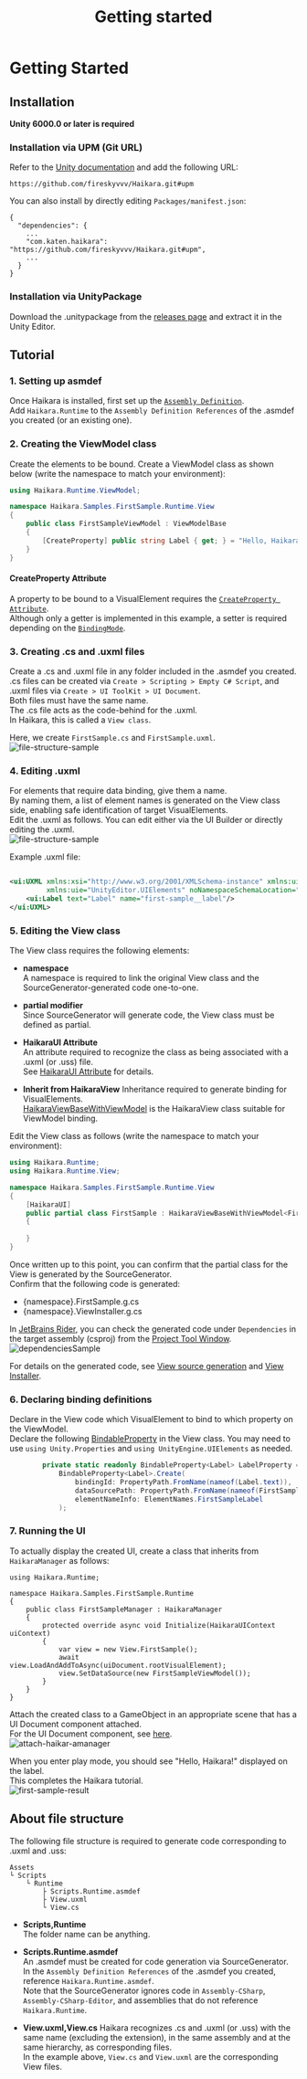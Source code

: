 ﻿---
title: Getting started
---

# Getting Started

## Installation

**Unity 6000.0 or later is required**

### Installation via UPM (Git URL)

Refer to the [Unity documentation](https://docs.unity3d.com/6000.0/Documentation/Manual/upm-ui-giturl.html) and add the
following URL:

```
https://github.com/fireskyvvv/Haikara.git#upm
```

You can also install by directly editing `Packages/manifest.json`:

```
{
  "dependencies": {
    ...
    "com.katen.haikara": "https://github.com/fireskyvvv/Haikara.git#upm",
    ...
  }
}
```

### Installation via UnityPackage

Download the .unitypackage from the [releases page](https://github.com/fireskyvvv/Haikara/releases) and extract it in
the Unity Editor.

## Tutorial

### 1. Setting up asmdef

Once Haikara is installed, first set up the [
`Assembly Definition`](https://docs.unity3d.com/Manual/assembly-definition-files.html).  
Add `Haikara.Runtime` to the `Assembly Definition References` of the .asmdef you created (or an existing one).

### 2. Creating the ViewModel class

Create the elements to be bound.
Create a ViewModel class as shown below (write the namespace to match your environment):

```csharp
using Haikara.Runtime.ViewModel;

namespace Haikara.Samples.FirstSample.Runtime.View
{
    public class FirstSampleViewModel : ViewModelBase
    {
        [CreateProperty] public string Label { get; } = "Hello, Haikara!";        
    }
}
```

#### CreateProperty Attribute

A property to be bound to a VisualElement requires the 
[`CreateProperty Attribute`](https://docs.unity3d.com/ScriptReference/Unity.Properties.CreatePropertyAttribute.html).  
Although only a getter is implemented in this example, a setter is required depending on the 
[`BindingMode`](https://docs.unity3d.com/ScriptReference/UIElements.BindingMode.html).

### 3. Creating .cs and .uxml files

Create a .cs and .uxml file in any folder included in the .asmdef you created.  
.cs files can be created via `Create > Scripting > Empty C# Script`, and .uxml files via
`Create > UI ToolKit > UI Document`.  
Both files must have the same name.  
The .cs file acts as the code-behind for the .uxml.  
In Haikara, this is called a `View class`.

Here, we create `FirstSample.cs` and `FirstSample.uxml`.  
![file-structure-sample](/assets/guide/introduction/file-structure-sample.png)

### 4. Editing .uxml

For elements that require data binding, give them a name.  
By naming them, a list of element names is generated on the View class side, enabling safe identification of target
VisualElements.  
Edit the .uxml as follows. You can edit either via the UI Builder or directly editing the .uxml.  
![file-structure-sample](/assets/guide/introduction/ui-builder-sample.png)

Example .uxml file:

```xml

<ui:UXML xmlns:xsi="http://www.w3.org/2001/XMLSchema-instance" xmlns:ui="UnityEngine.UIElements"
         xmlns:uie="UnityEditor.UIElements" noNamespaceSchemaLocation="../../../../../UIElementsSchema/UIElements.xsd">
    <ui:Label text="Label" name="first-sample__label"/>
</ui:UXML>
```

### 5. Editing the View class

The View class requires the following elements:

- **namespace**  
  A namespace is required to link the original View class and the SourceGenerator-generated code one-to-one.

- **partial modifier**  
  Since SourceGenerator will generate code, the View class must be defined as partial.

- **HaikaraUI Attribute**  
  An attribute required to recognize the class as being associated with a .uxml (or .uss) file.  
  See [HaikaraUI Attribute](../source-generation/haikara-ui-attribute.md) for details.

- **Inherit from HaikaraView**
  Inheritance required to generate binding for VisualElements.  
  [HaikaraViewBaseWithViewModel](../view-classes/haikara-view-base-with-view-model.md) is the HaikaraView class suitable for ViewModel binding.

Edit the View class as follows (write the namespace to match your environment):

```csharp
using Haikara.Runtime;
using Haikara.Runtime.View;

namespace Haikara.Samples.FirstSample.Runtime.View
{
    [HaikaraUI]
    public partial class FirstSample : HaikaraViewBaseWithViewModel<FirstSampleViewModel>
    {
        
    }
}
```

Once written up to this point, you can confirm that the partial class for the View is generated by the
SourceGenerator.  
Confirm that the following code is generated:

- {namespace}.FirstSample.g.cs
- {namespace}.ViewInstaller.g.cs

In [JetBrains Rider](https://www.jetbrains.com/rider/), you can check the generated code under `Dependencies` in the
target assembly (csproj) from the [Project Tool Window](https://pleiades.io/help/rider/Project_Tool_Window.html).  
![dependenciesSample](/assets/guide/introduction/dependencies-sample.png)

For details on the generated code, see 
[View source generation](../source-generation/view-source-generation.md) and [View Installer](../source-generation/view-installer.md).

### 6. Declaring binding definitions

Declare in the View code which VisualElement to bind to which property on the ViewModel.  
Declare the following [BindableProperty](../bindable-properties/bindable-property.md) in the View class.
You may need to use `using Unity.Properties` and `using UnityEngine.UIElements` as needed.

```csharp
        private static readonly BindableProperty<Label> LabelProperty =
            BindableProperty<Label>.Create(
                bindingId: PropertyPath.FromName(nameof(Label.text)),
                dataSourcePath: PropertyPath.FromName(nameof(FirstSampleViewModel.Label)),
                elementNameInfo: ElementNames.FirstSampleLabel
            );
```

### 7. Running the UI

To actually display the created UI, create a class that inherits from `HaikaraManager` as follows:

```
using Haikara.Runtime;

namespace Haikara.Samples.FirstSample.Runtime
{
    public class FirstSampleManager : HaikaraManager
    {
        protected override async void Initialize(HaikaraUIContext uiContext)
        {
            var view = new View.FirstSample();
            await view.LoadAndAddToAsync(uiDocument.rootVisualElement);
            view.SetDataSource(new FirstSampleViewModel());
        }
    }
}
```

Attach the created class to a GameObject in an appropriate scene that has a UI Document component attached.  
For the UI Document component,
see [here](https://docs.unity3d.com/6000.2/Documentation/Manual/UIE-create-ui-document-component.html).  
![attach-haikar-amanager](/assets/guide/introduction/attach-haikara-manager.png)

When you enter play mode, you should see "Hello, Haikara!" displayed on the label.  
This completes the Haikara tutorial.  
![first-sample-result](/assets/guide/introduction/first-sample-result.png)

## About file structure

The following file structure is required to generate code corresponding to .uxml and .uss:

```
Assets
└ Scripts
    └ Runtime
        ├ Scripts.Runtime.asmdef
        ├ View.uxml
        └ View.cs
```

- **Scripts,Runtime**  
  The folder name can be anything.

- **Scripts.Runtime.asmdef**  
  An .asmdef must be created for code generation via SourceGenerator.  
  In the `Assembly Definition References` of the .asmdef you created, reference `Haikara.Runtime.asmdef`.  
  Note that the SourceGenerator ignores code in `Assembly-CSharp`, `Assembly-CSharp-Editor`, and assemblies that do not
  reference `Haikara.Runtime`.

- **View.uxml,View.cs**
  Haikara recognizes .cs and .uxml (or .uss) with the same name (excluding the extension), in the same assembly and at
  the same hierarchy, as corresponding files.  
  In the example above, `View.cs` and `View.uxml` are the corresponding View files.